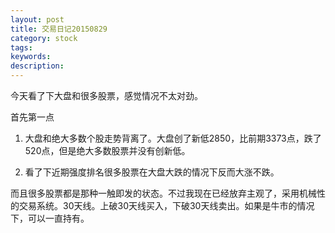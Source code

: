 ```yaml
---
layout: post
title: 交易日记20150829
category: stock
tags: 
keywords: 
description: 
---
```




今天看了下大盘和很多股票，感觉情况不太对劲。

首先第一点

1. 大盘和绝大多数个股走势背离了。大盘创了新低2850，比前期3373点，跌了520点，但是绝大多数股票并没有创新低。

2. 看了下近期强度排名很多股票在大盘大跌的情况下反而大涨不跌。

而且很多股票都是那种一触即发的状态。不过我现在已经放弃主观了，采用机械性的交易系统。30天线。上破30天线买入，下破30天线卖出。如果是牛市的情况下，可以一直持有。




